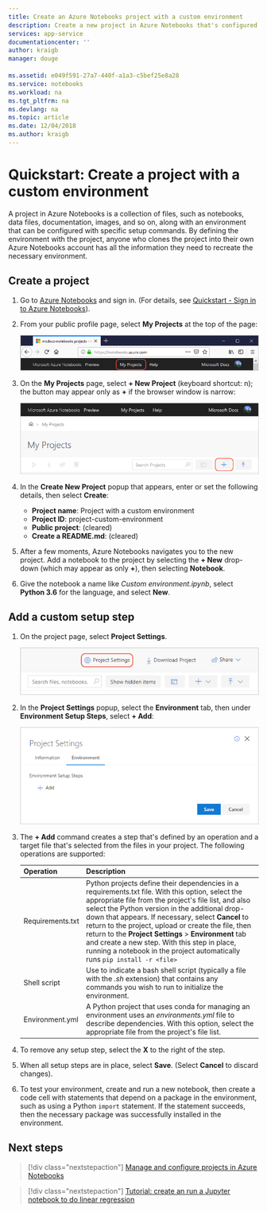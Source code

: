 ```yaml
---
title: Create an Azure Notebooks project with a custom environment
description: Create a new project in Azure Notebooks that's configured with a specific set of installed packages and startup scripts.
services: app-service
documentationcenter: ''
author: kraigb
manager: douge

ms.assetid: e049f591-27a7-440f-a1a3-c5bef25e8a28
ms.service: notebooks
ms.workload: na
ms.tgt_pltfrm: na
ms.devlang: na
ms.topic: article
ms.date: 12/04/2018
ms.author: kraigb
---
```


# Quickstart: Create a project with a custom environment

A project in Azure Notebooks is a collection of files, such as notebooks, data files, documentation, images, and so on, along with an environment that can be configured with specific setup commands. By defining the environment with the project, anyone who clones the project into their own Azure Notebooks account has all the information they need to recreate the necessary environment.

## Create a project

1. Go to [Azure Notebooks](https://notebooks.azure.com) and sign in. (For details, see [Quickstart - Sign in to Azure Notebooks](quickstart-sign-in-azure-notebooks.md)).

1. From your public profile page, select **My Projects** at the top of the page:

    ![My Projects link on the top of the browser window](media/quickstarts/my-projects-link.png)

1. On the **My Projects** page, select **+ New Project** (keyboard shortcut: n); the button may appear only as **+** if the browser window is narrow:

    ![New Project command on My Projects page](media/quickstarts/new-project-command.png)

1. In the **Create New Project** popup that appears, enter or set the following details, then select **Create**:

    - **Project name**: Project with a custom environment
    - **Project ID**: project-custom-environment
    - **Public project**: (cleared)
    - **Create a README.md**: (cleared)

1. After a few moments, Azure Notebooks navigates you to the new project. Add a notebook to the project by selecting the **+ New** drop-down (which may appear as only **+**), then selecting **Notebook**.

1. Give the notebook a name like *Custom environment.ipynb*, select **Python 3.6** for the language, and select **New**.

## Add a custom setup step

1. On the project page, select **Project Settings**.

    ![Project settings command](media/quickstarts/project-settings-command.png)

1. In the **Project Settings** popup, select the **Environment** tab, then under **Environment Setup Steps**, select **+ Add**:

    ![Command to add a new environment setup step](media/quickstarts/environment-add-command.png)

1. The **+ Add** command creates a step that's defined by an operation and a target file that's selected from the files in your project. The following operations are supported:

    | Operation | Description |
    | --- | --- |
    | Requirements.txt | Python projects define their dependencies in a requirements.txt file. With this option, select the appropriate file from the project's file list, and also select the Python version in the additional drop-down that appears. If necessary, select **Cancel** to return to the project, upload or create the file, then return to the **Project Settings** > **Environment** tab and create a new step. With this step in place, running a notebook in the project automatically runs `pip install -r <file>` |
    | Shell script | Use to indicate a bash shell script (typically a file with the *.sh* extension) that contains any commands you wish to run to initialize the environment. |
    | Environment.yml | A Python project that uses conda for managing an environment uses an *environments.yml* file to describe dependencies. With this option, select the appropriate file from the project's file list. |

1. To remove any setup step, select the **X** to the right of the step.

1. When all setup steps are in place, select **Save**. (Select **Cancel** to discard changes).

1. To test your environment, create and run a new notebook, then create a code cell with statements that depend on a package in the environment, such as using a Python `import` statement. If the statement succeeds, then the necessary package was successfully installed in the environment.

## Next steps

> [!div class="nextstepaction"]
> [Manage and configure projects in Azure Notebooks](configure-manage-azure-notebooks-projects.md)

> [!div class="nextstepaction"]
> [Tutorial: create an run a Jupyter notebook to do linear regression](tutorial-create-run-jupyter-notebook.md)
